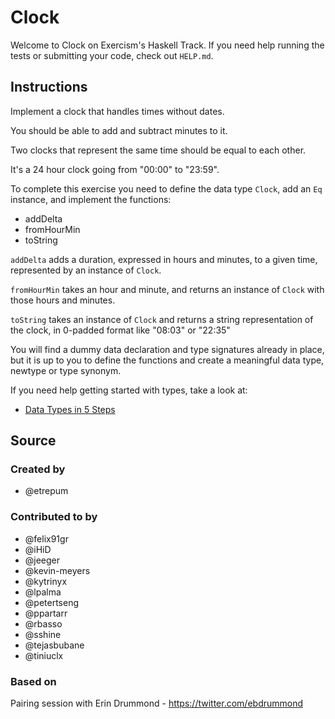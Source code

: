 # Clock

Welcome to Clock on Exercism's Haskell Track.
If you need help running the tests or submitting your code, check out `HELP.md`.

## Instructions

Implement a clock that handles times without dates.

You should be able to add and subtract minutes to it.

Two clocks that represent the same time should be equal to each other.

It's a 24 hour clock going from "00:00" to "23:59".

To complete this exercise you need to define the data type `Clock`,
add an `Eq` instance, and implement the functions:

- addDelta
- fromHourMin
- toString

`addDelta` adds a duration, expressed in hours and minutes, to a given time,
represented by an instance of `Clock`.

`fromHourMin` takes an hour and minute, and returns an instance of `Clock` with 
those hours and minutes.

`toString` takes an instance of `Clock` and returns a string representation 
of the clock, in 0-padded format like "08:03" or "22:35"

You will find a dummy data declaration and type signatures already in place,
but it is up to you to define the functions and create a meaningful data type,
newtype or type synonym.

If you need help getting started with types, take a look at:
- [Data Types in 5 Steps][types]

[types]: https://mmhaskell.com/blog/2017/12/24/haskell-data-types-in-5-steps

## Source

### Created by

- @etrepum

### Contributed to by

- @felix91gr
- @iHiD
- @jeeger
- @kevin-meyers
- @kytrinyx
- @lpalma
- @petertseng
- @ppartarr
- @rbasso
- @sshine
- @tejasbubane
- @tiniuclx

### Based on

Pairing session with Erin Drummond - https://twitter.com/ebdrummond
